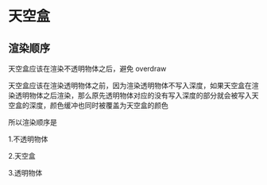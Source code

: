 # 天空盒

## 渲染顺序

天空盒应该在渲染不透明物体之后，避免 overdraw

天空盒应该在渲染透明物体之前，因为渲染透明物体不写入深度，如果天空盒在渲染透明物体之后渲染，那么原先透明物体对应的没有写入深度的部分就会被写入天空盒的深度，颜色缓冲也同时被覆盖为天空盒的颜色

所以渲染顺序是

1.不透明物体

2.天空盒

3.透明物体